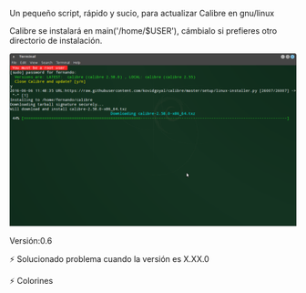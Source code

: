 Un pequeño script, rápido y sucio, para actualizar Calibre en gnu/linux

Calibre se instalará en main('/home/$USER'), cámbialo si prefieres otro directorio de instalación.

![alt tag](https://raw.githubusercontent.com/nanopc/calibre-update/master/screenshots/Screenshot-Terminal.png)

Versión:0.6 

:zap: Solucionado problema cuando la versión es X.XX.0

:zap: Colorines
